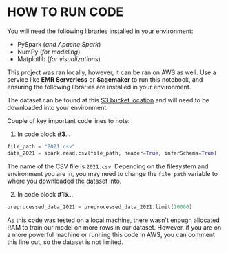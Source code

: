 # HOW TO RUN CODE

You will need the following libraries installed in your environment:

- PySpark (*and Apache Spark*)
- NumPy (*for modeling*)
- Matplotlib (*for visualizations*)

This project was ran locally, however, it can be ran on AWS as well. Use a service like **EMR Serverless** or **Sagemaker** to run this notebook, and ensuring the following libraries are installed in your environment.

The dataset can be found at this [S3 bucket location](https://bd-project-data-fall2023.s3.us-east-2.amazonaws.com/2021.csv) and will need to be downloaded into your environment.

Couple of key important code lines to note:
1. In code block **#3**...
```python
file_path = "2021.csv"
data_2021 = spark.read.csv(file_path, header=True, inferSchema=True)
```
The name of the CSV file is `2021.csv`. Depending on the filesystem and environment you are in, you may need to change the `file_path` variable to where you downloaded the dataset into.

2. In code block **#15**...
```python
preprocessed_data_2021 = preprocessed_data_2021.limit(10000)
```
As this code was tested on a local machine, there wasn't enough allocated RAM to train our model on more rows in our dataset. However, if you are on a more powerful machine or running this code in AWS, you can comment this line out, so the dataset is not limited.